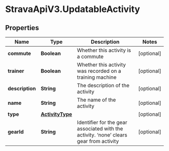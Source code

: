 # StravaApiV3.UpdatableActivity

## Properties
Name | Type | Description | Notes
------------ | ------------- | ------------- | -------------
**commute** | **Boolean** | Whether this activity is a commute | [optional] 
**trainer** | **Boolean** | Whether this activity was recorded on a training machine | [optional] 
**description** | **String** | The description of the activity | [optional] 
**name** | **String** | The name of the activity | [optional] 
**type** | [**ActivityType**](ActivityType.md) |  | [optional] 
**gearId** | **String** | Identifier for the gear associated with the activity. ‘none’ clears gear from activity | [optional] 


